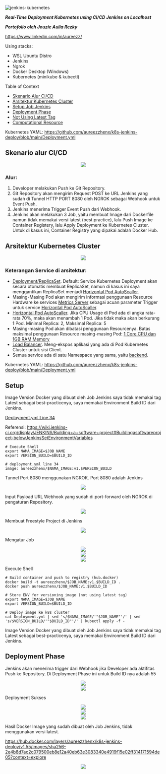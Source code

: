 ![jenkins-kubernetes](https://github.com/user-attachments/assets/4d68c1b4-b72c-43f2-ad22-c6dda862d31b)

_**Real-Time Deployment Kubernetes using CI/CD Jenkins on Localhost**_

_**Portofolio oleh Jouzie Aulia Rezky**_

https://www.linkedin.com/in/aureezz/

Using stacks:
- WSL Ubuntu Distro
- Jenkins
- Ngrok
- Docker Desktop (Windows)
- Kubernetes (minikube & kubectl)

Table of Context
- [Skenario Alur CI/CD](https://github.com/aureezzhenx/k8s-jenkins-deploy#skenario-alur-cicd)
- [Arsitektur Kubernetes Cluster](https://github.com/aureezzhenx/k8s-jenkins-deploy#arsitektur-kubernetes-cluster)
- [Setup Job Jenkins](https://github.com/aureezzhenx/k8s-jenkins-deploy#setup)
- [Deployment Phase](https://github.com/aureezzhenx/k8s-jenkins-deploy#deployment-phase)
- [Not Using Latest Tag](https://github.com/aureezzhenx/k8s-jenkins-deploy#setup)
- [Computational Resource](https://github.com/aureezzhenx/k8s-jenkins-deploy#arsitektur-kubernetes-cluster)

Kubernetes YAML: https://github.com/aureezzhenx/k8s-jenkins-deploy/blob/main/Deployment.yml


## Skenario alur CI/CD
<center><img src=https://github.com/aureezzhenx/k8s-jenkins-deploy/blob/main/assets/Skenario%20CICD.png></center></img>

### Alur:
1. Developer melakukan Push ke Git Repository.
2. Git Repository akan mengirim Request POST ke URL Jenkins yang sudah di Tunnel HTTP PORT 8080 oleh NGROK sebagai Webhook untuk Event Push.
3. Jenkins menerima Trigger Event Push dari Webhook.
4. Jenkins akan melakukan 3 Job, yaitu membuat Image dari Dockerfile namun tidak memakai versi latest (best practice), lalu Push Image ke Container Registery, lalu Apply Deployment ke Kubernetes Cluster. Untuk di kasus ini, Container Registry yang dipakai adalah Docker Hub.

## Arsitektur Kubernetes Cluster
<center><img src=https://github.com/aureezzhenx/k8s-jenkins-deploy/blob/main/assets/Arsitektur%20Kubernetes%20Cluster.png></center></img>

### Keterangan Service di arsitektur:
- [Deployment/ReplicaSet](https://github.com/aureezzhenx/k8s-jenkins-deploy/blob/adc63888855c0b77d623ac5314dadf1f691d477a/Deployment.yml#L8). Default: Service Kubernetes Deployment akan secara otomatis membuat ReplicaSet, namun di kasus ini saya menggantikan ReplicaSet menjadi [Horizontal Pod AutoScaller](https://github.com/aureezzhenx/k8s-jenkins-deploy/blob/adc63888855c0b77d623ac5314dadf1f691d477a/Deployment.yml#L62).
- Masing-Masing Pod akan mengirim informasi penggunaan Resource Hardware ke services [Metrics Server](https://github.com/aureezzhenx/k8s-jenkins-deploy/blob/adc63888855c0b77d623ac5314dadf1f691d477a/Deployment.yml#L74) sebagai acuan parameter Trigger untuk service [Horizontal Pod AutoScaller](https://github.com/aureezzhenx/k8s-jenkins-deploy/blob/adc63888855c0b77d623ac5314dadf1f691d477a/Deployment.yml#L62).
- [Horizontal Pod AutoScaller](https://github.com/aureezzhenx/k8s-jenkins-deploy/blob/adc63888855c0b77d623ac5314dadf1f691d477a/Deployment.yml#L62). Jika CPU Usage di Pod ada di angka rata-rata 70%, maka akan menambah 1 Pod. Jika tidak maka akan berkurang 1 Pod. Minimal Replica: 2, Maksimal Replica: 5
- Masing-masing Pod akan dibatasi penggunaan Resourcenya. Batas maksimal penggunaan Resource masing-masing Pod: [1 Core CPU dan 1GB RAM Memory](https://github.com/aureezzhenx/k8s-jenkins-deploy/blob/adc63888855c0b77d623ac5314dadf1f691d477a/Deployment.yml#L37)
- [Load Balancer](https://github.com/aureezzhenx/k8s-jenkins-deploy/blob/adc63888855c0b77d623ac5314dadf1f691d477a/Deployment.yml#L47). Meng-ekspos aplikasi yang ada di Pod Kubernetes Cluster untuk sisi Client.
- Semua service ada di satu Namespace yang sama, yaitu [backend](https://github.com/aureezzhenx/k8s-jenkins-deploy/blob/adc63888855c0b77d623ac5314dadf1f691d477a/Deployment.yml#L1).


Kubernetes YAML: https://github.com/aureezzhenx/k8s-jenkins-deploy/blob/main/Deployment.yml

## Setup

Image Version Docker yang dibuat oleh Job Jenkins saya tidak memakai tag Latest sebagai best-practicenya, saya memakai Environment Build ID dari Jenkins.

[Deployment.yml Line 34](https://github.com/aureezzhenx/k8s-jenkins-deploy/blob/45f5227855073d57abc51d92501ebaccc80f8349/Deployment.yml#L34C11-L34C59)

Referensi: https://wiki.jenkins-ci.org/display/JENKINS/Building+a+software+project#Buildingasoftwareproject-belowJenkinsSetEnvironmentVariables

```
# Execute Shell
export NAMA_IMAGE=$JOB_NAME
export VERSION_BUILD=$BUILD_ID
```

```
# deployment.yml line 34
image: aureezzhenx/$NAMA_IMAGE:v1.$VERSION_BUILD
```

Tunnel Port 8080 menggunakan NGROK. Port 8080 adalah Jenkins

<center><img src=https://github.com/aureezzhenx/k8s-jenkins-deploy/blob/main/assets/ngrok.png></center>

Input Payload URL Webhook yang sudah di port-forward oleh NGROK di pengaturan Repository.

<center><img src=https://github.com/aureezzhenx/k8s-jenkins-deploy/blob/main/assets/webhook.png></center> 

Membuat Freestyle Project di Jenkins

<center><img src=https://github.com/aureezzhenx/k8s-jenkins-deploy/blob/main/assets/job.png></center> 

Mengatur Job

<center><img src=https://github.com/aureezzhenx/k8s-jenkins-deploy/blob/main/assets/job2.png></center>
<center><img src=https://github.com/aureezzhenx/k8s-jenkins-deploy/blob/main/assets/job3.png></center>
<center><img src=https://github.com/aureezzhenx/k8s-jenkins-deploy/blob/main/assets/job4.png></center>

Execute Shell
```
# Build container and push to registry (hub.docker)
docker build -t aureezzhenx/$JOB_NAME:v1.$BUILD_ID .
docker push aureezzhenx/$JOB_NAME:v1.$BUILD_ID

# Store ENV for versioning image (not using latest tag)
export NAMA_IMAGE=$JOB_NAME
export VERSION_BUILD=$BUILD_ID

# Deploy image ke k8s cluster
cat Deployment.yml | sed 's/$NAMA_IMAGE/'"$JOB_NAME"'/' | sed 's/$VERSION_BUILD/'"$BUILD_ID"'/' | kubectl apply -f -
```

Image Version Docker yang dibuat oleh Job Jenkins saya tidak memakai tag Latest sebagai best-practicenya, saya memakai Environment Build ID dari Jenkins.

## Deployment Phase

Jenkins akan menerima trigger dari Webhook jika Developer ada aktifitas Push ke Repository. Di Deployment Phase ini untuk Build ID nya adalah 55

<center><img src=https://github.com/aureezzhenx/k8s-jenkins-deploy/blob/main/assets/build1.png></center> 
<center><img src=https://github.com/aureezzhenx/k8s-jenkins-deploy/blob/main/assets/build2.png></center>

Deployment Sukses

<center><img src=https://github.com/aureezzhenx/k8s-jenkins-deploy/blob/main/assets/build3.png></center>
<center><img src=https://github.com/aureezzhenx/k8s-jenkins-deploy/blob/main/assets/sukses1.png></center>
<center><img src=https://github.com/aureezzhenx/k8s-jenkins-deploy/blob/main/assets/sukses2.png></center>

Hasil Docker Image yang sudah dibuat oleh Job Jenkins, tidak menggunakan versi latest.

https://hub.docker.com/layers/aureezzhenx/k8s-jenkins-deploy/v1.55/images/sha256-2e4b8d7ac2c079500eb8e12a40eb63e3083340e4919f15e02ff314171594de05?context=explore

<center><img src=https://github.com/aureezzhenx/k8s-jenkins-deploy/blob/main/assets/build4.png></center>
